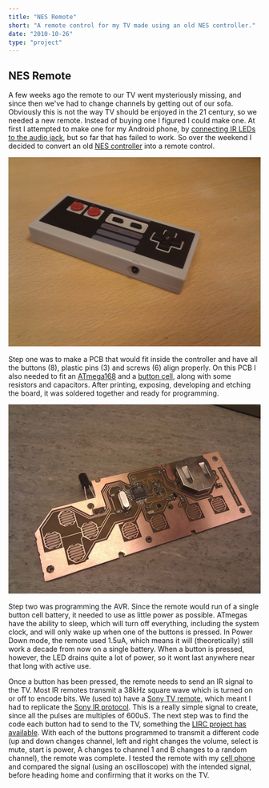 ```yaml
---
title: "NES Remote"
short: "A remote control for my TV made using an old NES controller."
date: "2010-10-26"
type: "project"
---
```


## NES Remote

A few weeks ago the remote to our TV went mysteriously missing, and since then we've had to change channels by getting out of our sofa. Obviously this is not the way TV should be enjoyed in the 21 century, so we needed a new remote. Instead of buying one I figured I could make one. At first I attempted to make one for my Android phone, by [connecting IR LEDs to the audio jack](http://www.lirc.org/html/audio.html), but so far that has failed to work. So over the weekend I decided to convert an old [NES controller](http://shop.ebay.com/i.html?_nkw=nes+controller) into a remote control.

![nesremote1.jpg](nesremote1.jpg)

Step one was to make a PCB that would fit inside the controller and have all the buttons (8), plastic pins (3) and screws (6) align properly. On this PCB I also needed to fit an [ATmega168](http://www.avrfreaks.net/index.php?module=Freaks%20Devices&func=displayDev&objectid=78) and a [button cell](http://en.wikipedia.org/wiki/Button_cell), along with some resistors and capacitors. After printing, exposing, developing and etching the board, it was soldered together and ready for programming.

![nesremote2.jpg](nesremote2.jpg)

Step two was programming the AVR. Since the remote would run of a single button cell battery, it needed to use as little power as possible. ATmegas have the ability to sleep, which will turn off everything, including the system clock, and will only wake up when one of the buttons is pressed. In Power Down mode, the remote used 1.5uA, which means it will (theoretically) still work a decade from now on a single battery. When a button is pressed, however, the LED drains quite a lot of power, so it wont last anywhere near that long with active use.

Once a button has been pressed, the remote needs to send an IR signal to the TV. Most IR remotes transmit a 38kHz square wave which is turned on or off to encode bits. We (used to) have a [Sony TV remote](http://lirc.sourceforge.net/remotes/sony/RM-836.jpg), which meant I had to replicate the [Sony IR protocol](http://users.telenet.be/davshomepage/sony.htm). This is a really simple signal to create, since all the pulses are multiples of 600uS. The next step was to find the code each button had to send to the TV, something the [LIRC project has available](http://lirc.sourceforge.net/remotes/sony/RM-836). With each of the buttons programmed to transmit a different code (up and down changes channel, left and right changes the volume, select is mute, start is power, A changes to channel 1 and B changes to a random channel), the remote was complete. I tested the remote with my [cell phone](http://www.ehow.com/how_5466798_use-tv-remote-isnt-dead.html) and compared the signal (using an oscilloscope) with the intended signal, before heading home and confirming that it works on the TV.
